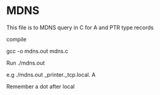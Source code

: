 # MDNS
This file is to MDNS query in C for A and PTR type records

compile

gcc -o mdns.out mdns.c

Run
./mdns.out <FQDN> <RType>

e.g
./mdns.out _printer._tcp.local. A 

Remember a dot after local 
